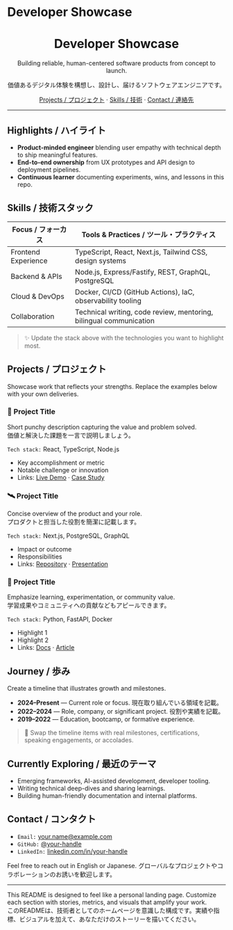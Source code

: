 # Developer Showcase

<div align="center">
  <h1>Developer Showcase</h1>
  <p>Building reliable, human-centered software products from concept to launch.</p>
  <p>価値あるデジタル体験を構想し、設計し、届けるソフトウェアエンジニアです。</p>
  <p>
    <a href="#projects-プロジェクト">Projects / プロジェクト</a> ·
    <a href="#skills-技術スタック">Skills / 技術</a> ·
    <a href="#contact-コンタクト">Contact / 連絡先</a>
  </p>
</div>

---

## Highlights / ハイライト
- **Product-minded engineer** blending user empathy with technical depth to ship meaningful features.
- **End-to-end ownership** from UX prototypes and API design to deployment pipelines.
- **Continuous learner** documenting experiments, wins, and lessons in this repo.

## Skills / 技術スタック
| Focus / フォーカス | Tools & Practices / ツール・プラクティス |
| --- | --- |
| Frontend Experience | TypeScript, React, Next.js, Tailwind CSS, design systems |
| Backend & APIs | Node.js, Express/Fastify, REST, GraphQL, PostgreSQL |
| Cloud & DevOps | Docker, CI/CD (GitHub Actions), IaC, observability tooling |
| Collaboration | Technical writing, code review, mentoring, bilingual communication |

> ✨ Update the stack above with the technologies you want to highlight most.

## Projects / プロジェクト
Showcase work that reflects your strengths. Replace the examples below with your own deliveries.

### 🚀 Project Title
Short punchy description capturing the value and problem solved.  
価値と解決した課題を一言で説明しましょう。

`Tech stack:` React, TypeScript, Node.js  
- Key accomplishment or metric  
- Notable challenge or innovation  
- Links: [Live Demo](#) · [Case Study](#)

### 🛰️ Project Title
Concise overview of the product and your role.  
プロダクトと担当した役割を簡潔に記載します。

`Tech stack:` Next.js, PostgreSQL, GraphQL  
- Impact or outcome  
- Responsibilities  
- Links: [Repository](#) · [Presentation](#)

### 🌱 Project Title
Emphasize learning, experimentation, or community value.  
学習成果やコミュニティへの貢献などもアピールできます。

`Tech stack:` Python, FastAPI, Docker  
- Highlight 1  
- Highlight 2  
- Links: [Docs](#) · [Article](#)

## Journey / 歩み
Create a timeline that illustrates growth and milestones.

- **2024–Present** — Current role or focus. 現在取り組んでいる領域を記載。
- **2022–2024** — Role, company, or significant project. 役割や実績を記載。
- **2019–2022** — Education, bootcamp, or formative experience.

> 📌 Swap the timeline items with real milestones, certifications, speaking engagements, or accolades.

## Currently Exploring / 最近のテーマ
- Emerging frameworks, AI-assisted development, developer tooling.  
- Writing technical deep-dives and sharing learnings.  
- Building human-friendly documentation and internal platforms.

## Contact / コンタクト
- `Email:` your.name@example.com  
- `GitHub:` [@your-handle](https://github.com/your-handle)  
- `LinkedIn:` [linkedin.com/in/your-handle](https://linkedin.com/in/your-handle)

Feel free to reach out in English or Japanese. グローバルなプロジェクトやコラボレーションのお誘いを歓迎します。

---

This README is designed to feel like a personal landing page. Customize each section with stories, metrics, and visuals that amplify your work.  
このREADMEは、技術者としてのホームページを意識した構成です。実績や指標、ビジュアルを加えて、あなただけのストーリーを描いてください。
